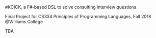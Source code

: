 #KCICK, a F#-based DSL to solve consulting interview questions

Final Project for CS334 Principles of Programming Languages, Fall 2018 @Williams College 

TBA
